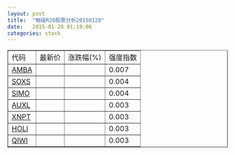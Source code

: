 ```yaml
---
layout: post
title:  "触碰R20股票分析20150128"
date:   2015-01-28 01:19:06
categories: stock
---
```

<script type="text/javascript">
var stockList = []
stockList.push('gb_amba');
stockList.push('gb_soxs');
stockList.push('gb_simo');
stockList.push('gb_auxl');
stockList.push('gb_xnpt');
stockList.push('gb_holi');
stockList.push('gb_qiwi');
</script>

<table border="1">
 <tr>
 <td>代码</td>
  <td>最新价</td>
  <td>涨跌幅(%)</td>
 <td>强度指数</td>
</tr>
  <tr id="amba"><td><a href="http://stock.finance.sina.com.cn/usstock/quotes/AMBA.html" target="_blank">AMBA</a></td><td></td><td></td><td>0.007</td></tr>
  <tr id="soxs"><td><a href="http://stock.finance.sina.com.cn/usstock/quotes/SOXS.html" target="_blank">SOXS</a></td><td></td><td></td><td>0.004</td></tr>
  <tr id="simo"><td><a href="http://stock.finance.sina.com.cn/usstock/quotes/SIMO.html" target="_blank">SIMO</a></td><td></td><td></td><td>0.004</td></tr>
  <tr id="auxl"><td><a href="http://stock.finance.sina.com.cn/usstock/quotes/AUXL.html" target="_blank">AUXL</a></td><td></td><td></td><td>0.003</td></tr>
  <tr id="xnpt"><td><a href="http://stock.finance.sina.com.cn/usstock/quotes/XNPT.html" target="_blank">XNPT</a></td><td></td><td></td><td>0.003</td></tr>
  <tr id="holi"><td><a href="http://stock.finance.sina.com.cn/usstock/quotes/HOLI.html" target="_blank">HOLI</a></td><td></td><td></td><td>0.003</td></tr>
  <tr id="qiwi"><td><a href="http://stock.finance.sina.com.cn/usstock/quotes/QIWI.html" target="_blank">QIWI</a></td><td></td><td></td><td>0.003</td></tr>
</table>
